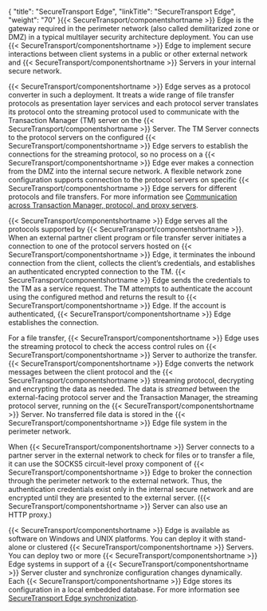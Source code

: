 {
    "title": "SecureTransport Edge",
    "linkTitle": "SecureTransport Edge",
    "weight": "70"
}{{< SecureTransport/componentshortname  >}} Edge is the gateway required in the perimeter network (also called demilitarized zone or DMZ) in a typical multilayer security architecture deployment. You can use {{< SecureTransport/componentshortname  >}} Edge to implement secure interactions between client systems in a public or other external network and {{< SecureTransport/componentshortname  >}} Servers in your internal secure network.

{{< SecureTransport/componentshortname  >}} Edge serves as a protocol converter in such a deployment. It treats a wide range of file transfer protocols as presentation layer services and each protocol server translates its protocol onto the streaming protocol used to communicate with the Transaction Manager (TM) server on the {{< SecureTransport/componentshortname  >}} Server. The TM Server connects to the protocol servers on the configured {{< SecureTransport/componentshortname  >}} Edge servers to establish the connections for the streaming protocol, so no process on a {{< SecureTransport/componentshortname  >}} Edge ever makes a connection from the DMZ into the internal secure network. A flexible network zone configuration supports connection to the protocol servers on specific {{< SecureTransport/componentshortname  >}} Edge servers for different protocols and file transfers. For more information see [Communication across Transaction Manager, protocol, and proxy servers](../../c_st_setup/c_st_networkzones).

{{< SecureTransport/componentshortname  >}} Edge serves all the protocols supported by {{< SecureTransport/componentshortname  >}}. When an external partner client program or file transfer server initiates a connection to one of the protocol servers hosted on {{< SecureTransport/componentshortname  >}} Edge, it terminates the inbound connection from the client, collects the client’s credentials, and establishes an authenticated encrypted connection to the TM. {{< SecureTransport/componentshortname  >}} Edge sends the credentials to the TM as a service request. The TM attempts to authenticate the account using the configured method and returns the result to {{< SecureTransport/componentshortname  >}} Edge. If the account is authenticated, {{< SecureTransport/componentshortname  >}} Edge establishes the connection.

For a file transfer, {{< SecureTransport/componentshortname  >}} Edge uses the streaming protocol to check the access control rules on {{< SecureTransport/componentshortname  >}} Server to authorize the transfer. {{< SecureTransport/componentshortname  >}} Edge converts the network messages between the client protocol and the {{< SecureTransport/componentshortname  >}} streaming protocol, decrypting and encrypting the data as needed. The data is *streamed* between the external-facing protocol server and the Transaction Manager, the streaming protocol server, running on the {{< SecureTransport/componentshortname  >}} Server. No transferred file data is stored in the {{< SecureTransport/componentshortname  >}} Edge file system in the perimeter network.

When {{< SecureTransport/componentshortname  >}} Server connects to a partner server in the external network to check for files or to transfer a file, it can use the SOCKS5 circuit-level proxy component of {{< SecureTransport/componentshortname  >}} Edge to broker the connection through the perimeter network to the external network. Thus, the authentication credentials exist only in the internal secure network and are encrypted until they are presented to the external server. ({{< SecureTransport/componentshortname  >}} Server can also use an HTTP proxy.)

{{< SecureTransport/componentshortname  >}} Edge is available as software on Windows and UNIX platforms. You can deploy it with stand-alone or clustered {{< SecureTransport/componentshortname  >}} Servers. You can deploy two or more {{< SecureTransport/componentshortname  >}} Edge systems in support of a {{< SecureTransport/componentshortname  >}} Server cluster and synchronize configuration changes dynamically. Each {{< SecureTransport/componentshortname  >}} Edge stores its configuration in a local embedded database. For more information see [SecureTransport Edge synchronization](../../c_st_edge_sync#Edge).
